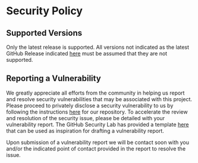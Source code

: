 # Security Policy

## Supported Versions

Only the latest release is supported. All versions not indicated as the latest GitHub Release indicated [here](https://github.com/CityOfLosAngeles/fetch-latest-github-release/releases) must be assumed that they are not supported.

## Reporting a Vulnerability

We greatly appreciate all efforts from the community in helping us report and resolve security vulnerabilities that may be associated with this project.
Please proceed to privately disclose a security vulnerability to us by following the instructions [here](https://docs.github.com/en/code-security/security-advisories/guidance-on-reporting-and-writing/privately-reporting-a-security-vulnerability) for our repository. To accelerate the review
and resolution of the security issue, please be detailed with your vulnerability report. The GitHub Security Lab has provided a template
[here](https://github.com/github/securitylab/blob/main/docs/report-template.md) that can be used as inspiration for drafting a vulnerability report.

Upon submission of a vulnerability report we will be contact soon with you and/or the indicated point of contact provided in the report to resolve the issue.
